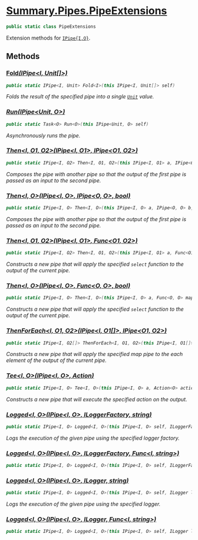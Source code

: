 # [Summary.Pipes.PipeExtensions](../src/Core/Pipes/PipeExtensions.cs#L9)
```cs
public static class PipeExtensions
```

Extension methods for [`IPipe{I,O}`](./IPipe{I,O}.md).

## Methods
### [Fold<I>(IPipe<I, Unit[]>)](../src/Core/Pipes/PipeExtensions.cs#L14)
```cs
public static IPipe<I, Unit> Fold<I>(this IPipe<I, Unit[]> self)
```

Folds the result of the specified pipe into a single [`Unit`](./Unit.md) value.

### [Run<O>(IPipe<Unit, O>)](../src/Core/Pipes/PipeExtensions.cs#L20)
```cs
public static Task<O> Run<O>(this IPipe<Unit, O> self)
```

Asynchronously runs the pipe.

### [Then<I, O1, O2>(IPipe<I, O1>, IPipe<O1, O2>)](../src/Core/Pipes/PipeExtensions.cs#L26)
```cs
public static IPipe<I, O2> Then<I, O1, O2>(this IPipe<I, O1> a, IPipe<O1, O2> b)
```

Composes the pipe with another pipe so that the output of the first pipe is passed as an input to the second pipe.

### [Then<I, O>(IPipe<I, O>, IPipe<O, O>, bool)](../src/Core/Pipes/PipeExtensions.cs#L32)
```cs
public static IPipe<I, O> Then<I, O>(this IPipe<I, O> a, IPipe<O, O> b, bool when)
```

Composes the pipe with another pipe so that the output of the first pipe is passed as an input to the second pipe.

### [Then<I, O1, O2>(IPipe<I, O1>, Func<O1, O2>)](../src/Core/Pipes/PipeExtensions.cs#L38)
```cs
public static IPipe<I, O2> Then<I, O1, O2>(this IPipe<I, O1> a, Func<O1, O2> map)
```

Constructs a new pipe that will apply the specified `select` function to the output of the current pipe.

### [Then<I, O>(IPipe<I, O>, Func<O, O>, bool)](../src/Core/Pipes/PipeExtensions.cs#L44)
```cs
public static IPipe<I, O> Then<I, O>(this IPipe<I, O> a, Func<O, O> map, bool when)
```

Constructs a new pipe that will apply the specified `select` function to the output of the current pipe.

### [ThenForEach<I, O1, O2>(IPipe<I, O1[]>, IPipe<O1, O2>)](../src/Core/Pipes/PipeExtensions.cs#L50)
```cs
public static IPipe<I, O2[]> ThenForEach<I, O1, O2>(this IPipe<I, O1[]> a, IPipe<O1, O2> b)
```

Constructs a new pipe that will apply the specified map pipe to the each element of the output of the current pipe.

### [Tee<I, O>(IPipe<I, O>, Action<O>)](../src/Core/Pipes/PipeExtensions.cs#L56)
```cs
public static IPipe<I, O> Tee<I, O>(this IPipe<I, O> a, Action<O> action)
```

Constructs a new pipe that will execute the specified action on the output.

### [Logged<I, O>(IPipe<I, O>, ILoggerFactory, string)](../src/Core/Pipes/PipeExtensions.cs#L62)
```cs
public static IPipe<I, O> Logged<I, O>(this IPipe<I, O> self, ILoggerFactory factory, string message)
```

Logs the execution of the given pipe using the specified logger factory.

### [Logged<I, O>(IPipe<I, O>, ILoggerFactory, Func<I, string>)](../src/Core/Pipes/PipeExtensions.cs#L65)
```cs
public static IPipe<I, O> Logged<I, O>(this IPipe<I, O> self, ILoggerFactory factory, Func<I, string> message)
```

### [Logged<I, O>(IPipe<I, O>, ILogger, string)](../src/Core/Pipes/PipeExtensions.cs#L71)
```cs
public static IPipe<I, O> Logged<I, O>(this IPipe<I, O> self, ILogger logger, string message)
```

Logs the execution of the given pipe using the specified logger.

### [Logged<I, O>(IPipe<I, O>, ILogger, Func<I, string>)](../src/Core/Pipes/PipeExtensions.cs#L74)
```cs
public static IPipe<I, O> Logged<I, O>(this IPipe<I, O> self, ILogger logger, Func<I, string> message)
```

